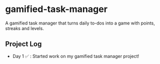 # gamified-task-manager
A gamified task manager that turns daily to-dos into a game with points, streaks and levels.
## Project Log
- Day 1 ✅ : Started work on my gamified task manager project!
